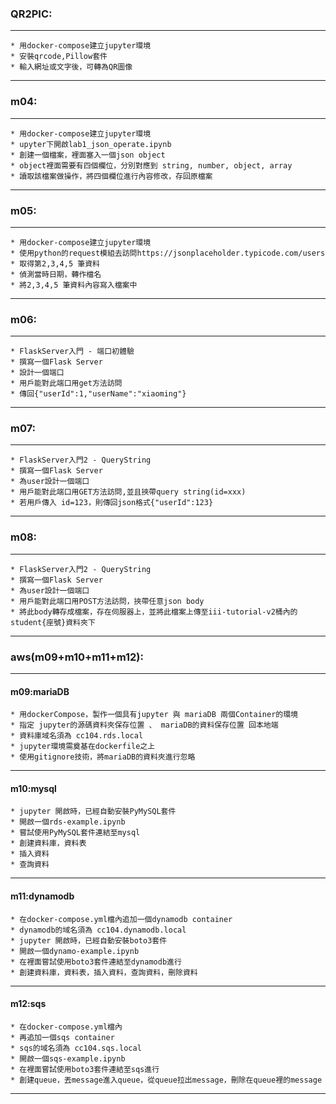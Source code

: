### QR2PIC:  
  ---
    * 用docker-compose建立jupyter環境  
    * 安裝qrcode,Pillow套件  
    * 輸入網址或文字後，可轉為QR圖像  

  ---

### m04:  
  ---
    * 用docker-compose建立jupyter環境  
    * upyter下開啟lab1_json_operate.ipynb  
    * 創建一個檔案，裡面塞入一個json object  
    * object裡面需要有四個欄位，分別對應到 string, number, object, array  
    * 讀取該檔案做操作，將四個欄位進行內容修改，存回原檔案  

  ---

### m05:  
  ---
    * 用docker-compose建立jupyter環境  
    * 使用python的request模組去訪問https://jsonplaceholder.typicode.com/users  
    * 取得第2,3,4,5 筆資料  
    * 偵測當時日期，轉作檔名  
    * 將2,3,4,5 筆資料內容寫入檔案中  

  ---

### m06:  
  ---
    * FlaskServer入門 - 端口初體驗  
    * 撰寫一個Flask Server  
    * 設計一個端口  
    * 用戶能對此端口用get方法訪問  
    * 傳回{"userId":1,"userName":"xiaoming"}  

  ---

### m07:  
  ---
    * FlaskServer入門2 - QueryString  
    * 撰寫一個Flask Server  
    * 為user設計一個端口  
    * 用戶能對此端口用GET方法訪問,並且挾帶query string(id=xxx)  
    * 若用戶傳入 id=123，則傳回json格式{"userId":123}  

  ---

### m08:  
  ---
    * FlaskServer入門2 - QueryString  
    * 撰寫一個Flask Server  
    * 為user設計一個端口  
    * 用戶能對此端口用POST方法訪問，挾帶任意json body  
    * 將此body轉存成檔案，存在伺服器上，並將此檔案上傳至iii-tutorial-v2桶內的student{座號}資料夾下  

  ---

### aws(m09+m10+m11+m12):
---
#### m09:mariaDB  
    * 用dockerCompose，製作一個具有jupyter 與 mariaDB 兩個Container的環境  
    * 指定 jupyter的源碼資料夾保存位置 、 mariaDB的資料保存位置 回本地端  
    * 資料庫域名須為 cc104.rds.local  
    * jupyter環境需奠基在dockerfile之上  
    * 使用gitignore技術，將mariaDB的資料夾進行忽略  
  ---

#### m10:mysql  
    * jupyter 開啟時，已經自動安裝PyMySQL套件  
    * 開啟一個rds-example.ipynb  
    * 嘗試使用PyMySQL套件連結至mysql  
    * 創建資料庫，資料表 
    * 插入資料  
    * 查詢資料
  ---

#### m11:dynamodb  
    * 在docker-compose.yml檔內追加一個dynamodb container  
    * dynamodb的域名須為 cc104.dynamodb.local  
    * jupyter 開啟時，已經自動安裝boto3套件  
    * 開啟一個dynamo-example.ipynb   
    * 在裡面嘗試使用boto3套件連結至dynamodb進行  
    * 創建資料庫，資料表，插入資料，查詢資料，刪除資料  
  ---

#### m12:sqs
    * 在docker-compose.yml檔內
    * 再追加一個sqs container
    * sqs的域名須為 cc104.sqs.local
    * 開啟一個sqs-example.ipynb
    * 在裡面嘗試使用boto3套件連結至sqs進行 
    * 創建queue，丟message進入queue，從queue拉出message，刪除在queue裡的message
  ---
